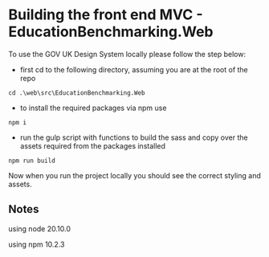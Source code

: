 # Building the front end MVC - EducationBenchmarking\.Web

To use the GOV UK Design System locally please follow the step below:

- first cd to the following directory, assuming you are at the root of the repo

```cd .\web\src\EducationBenchmarking.Web```

- to install the required packages via npm use

```npm i```

- run the gulp script with functions to build the sass and copy over the assets required from the packages installed

```npm run build```

Now when you run the project locally you should see the correct styling and assets.


## Notes

using node 20.10.0

using npm 10.2.3